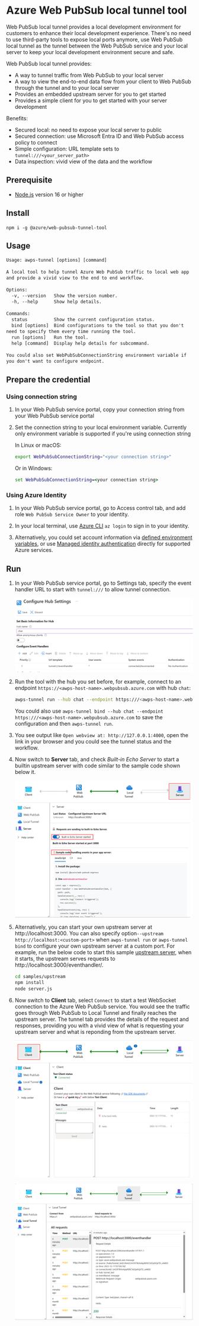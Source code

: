 # Azure Web PubSub local tunnel tool

Web PubSub local tunnel provides a local development environment for customers to enhance their local development experience. There's no need to use third-party tools to expose local ports anymore, use Web PubSub local tunnel as the tunnel between the Web PubSub service and your local server to keep your local development environment secure and safe.

Web PubSub local tunnel provides:
* A way to tunnel traffic from Web PubSub to your local server
* A way to view the end-to-end data flow from your client to Web PubSub through the tunnel and to your local server
* Provides an embedded upstream server for you to get started
* Provides a simple client for you to get started with your server development

Benefits:
* Secured local: no need to expose your local server to public
* Secured connection: use Microsoft Entra ID and Web PubSub access policy to connect
* Simple configuration: URL template sets to `tunnel:///<your_server_path>`
* Data inspection: vivid view of the data and the workflow

## Prerequisite
* [Node.js](https://nodejs.org/) version 16 or higher 

## Install

```
npm i -g @azure/web-pubsub-tunnel-tool
```

## Usage
```
Usage: awps-tunnel [options] [command]

A local tool to help tunnel Azure Web PubSub traffic to local web app and provide a vivid view to the end to end workflow.

Options:
  -v, --version   Show the version number.
  -h, --help      Show help details.

Commands:
  status          Show the current configuration status.
  bind [options]  Bind configurations to the tool so that you don't need to specify them every time running the tool.
  run [options]   Run the tool.
  help [command]  Display help details for subcommand.

You could also set WebPubSubConnectionString environment variable if you don't want to configure endpoint.
```

## Prepare the credential
### Using connection string

1. In your Web PubSub service portal, copy your connection string from your Web PubSub service portal 

1. Set the connection string to your local environment variable. Currently only environment variable is supported if you're using connection string

    In Linux or macOS:
    ```bash
    export WebPubSubConnectionString="<your connection string>"
    ```

    Or in Windows:
    ```cmd
    set WebPubSubConnectionString=<your connection string>

    ```

### Using Azure Identity

1. In your Web PubSub service portal, go to Access control tab, and add role `Web PubSub Service Owner` to your identity.

1. In your local terminal, use [Azure CLI](https://learn.microsoft.com/cli/azure/authenticate-azure-cli) `az login` to sign in to your identity.

1. Alternatively, you could set account information via [defined environment variables](https://learn.microsoft.com/javascript/api/overview/azure/identity-readme?view=azure-node-latest#environment-variables), or use [Managed identity authentication](https://learn.microsoft.com/entra/identity/managed-identities-azure-resources/overview#which-operations-can-i-perform-on-managed-identities) directly for supported Azure services.

## Run
1. In your Web PubSub service portal, go to Settings tab, specify the event handler URL to start with `tunnel:///` to allow tunnel connection.

    ![Configure Hub Settings](https://github.com/azure/azure-webpubsub/blob/main/tools/awps-tunnel/server/docs/images/hub-settings.png?raw=true)

1. Run the tool with the hub you set before, for example, connect to an endpoint `https://<awps-host-name>.webpubsub.azure.com` with hub `chat`:
    ```bash
    awps-tunnel run --hub chat --endpoint https:///<awps-host-name>.webpubsub.azure.com
    ```

    You could also use `awps-tunnel bind --hub chat --endpoint https:///<awps-host-name>.webpubsub.azure.com` to save the configuration and then `awps-tunnel run`.
    
1. You see output like `Open webview at: http://127.0.0.1:4000`, open the link in your browser and you could see the tunnel status and the workflow.

1. Now switch to **Server** tab, and check *Built-in Echo Server* to start a builtin upstream server with code similar to the sample code shown below it.

    ![upstream overview](https://github.com/azure/azure-webpubsub/blob/main/tools/awps-tunnel/server/docs/images/overview-upstream.png?raw=true)

1. Alternatively, you can start your own upstream server at http://localhost:3000. You can also specify option`--upstream http://localhost:<custom-port>` when `awps-tunnel run` or `awps-tunnel bind` to configure your own upstream server at a custom port. For example, run the below code to start this sample [upstream server](https://github.com/Azure/azure-webpubsub/tree/main/tools/awps-tunnel/server/samples/upstream/), when it starts, the upstream serves requests to http://localhost:3000/eventhandler/.
  
    ```bash
    cd samples/upstream
    npm install
    node server.js
    ```

1. Now switch to **Client** tab, select `Connect` to start a test WebSocket connection to the Azure Web PubSub service. You would see the traffic goes through Web PubSub to Local Tunnel and finally reaches the upstream server. The tunnel tab provides the details of the request and responses, providing you with a vivid view of what is requesting your upstream server and what is reponding from the upstream server.

    ![client overview](https://github.com/azure/azure-webpubsub/blob/main/tools/awps-tunnel/server/docs/images/overview-client.png?raw=true)

    ![tunnel overview](https://github.com/azure/azure-webpubsub/blob/main/tools/awps-tunnel/server/docs/images/overview-tunnel.png?raw=true)

